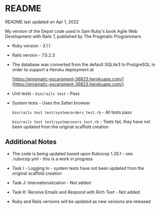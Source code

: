# README

README last updated on Apr 1, 2022

My version of the Depot code used in Sam Ruby's book Agile Web Development with Rails 7,
published by The Pragmatic Programmers

* Ruby version - 3.1.1

* Rails version - 7.0.2.3

* The database was converted from the default SQLite3 to PostgreSQL in order to support a Heroku deployment at

  [https://enigmatic-escarpment-36823.herokuapp.com/](https://enigmatic-escarpment-36823.herokuapp.com/)

* Unit tests - `bin/rails test` - Pass

* System tests - Uses the Safari browser

  `bin/rails test test/system/orders_test.rb` - All tests pass

  `bin/rails test test/system/users_test.rb` - Tests fail, they have not been updated from the original scaffold creation

## Additional Notes

* The code is being updated based upon Rubocop 1.26.1 - see .rubocop.yml - this is a work in progress

* Task I - Logging In - system tests have not been updated from the original scaffold creation

* Task J: Internationalization - Not added

* Task K: Receive Emails and Respond with Rich Text - Not added

* Ruby and Rails versions will be updated as new versions are released

